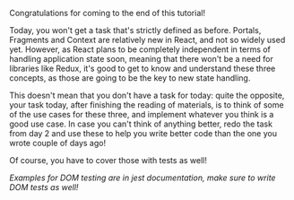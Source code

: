 Congratulations for coming to the end of this tutorial!

Today, you won't get a task that's strictly defined as before.
Portals, Fragments and Context are relatively new in React, and
not so widely used yet. However, as React plans to be completely
independent in terms of handling application state soon, meaning
that there won't be a need for libraries like Redux, it's good to
get to know and understand these three concepts, as those are going
to be the key to new state handling.


This doesn't mean that you don't have a task for today: quite the opposite,
your task today, after finishing the reading of materials, is to think of
some of the use cases for these three, and implement whatever you think is
a good use case.
In case you can't think of anything better, redo the task from day 2 and use
these to help you write better code than the one you wrote couple of days ago!

Of course, you have to cover those with tests as well!

*Examples for DOM testing are in jest documentation, make sure to write DOM tests as well!*
